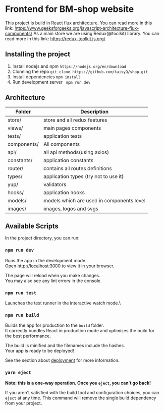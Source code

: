 # Frontend for BM-shop website

This project is build in React flux architecture.
You can read more in this link: https://www.geeksforgeeks.org/javascript-architecture-flux-components/
As a main store we are using Redux(@toolkit) library.
You can read more in this link: https://redux-toolkit.js.org/


## Installing the project
1. Install nodejs and npm 
   ```https://nodejs.org/en/download```
2. Clonning the repo
   ```git clone https://github.com/kaisyQ/shop.git```
3. Install dependencies
   ```npm install```
4. Run development server
   ``` npm run dev```

## Architecture
| Folder      | Description                                                     |
|-------------|-----------------------------------------------------------------|
| store/      | store and all redux features                                    |
| views/      | main pages components                                           |
| tests/      | application tests                                               |
| components/ | All components                                                  |
| api/    	  | all api methods(using axios)                                    |
| constants/  | application constants                                           |
| router/	    | contains all routes definitions                                 |
| types/      | application types (try not to use it)                           |
| yup/        | validators                                                      |
| hooks/	    | application hooks                                               |  
| models/	    | models which are used in components level                       |
| images/	    | images, logos and svgs                                          |

## Available Scripts

In the project directory, you can run:

### `npm run dev`

Runs the app in the development mode.\
Open [http://localhost:3000](http://localhost:3000) to view it in your browser.

The page will reload when you make changes.\
You may also see any lint errors in the console.

### `npm run test`

Launches the test runner in the interactive watch mode.\

### `npm run build`

Builds the app for production to the `build` folder.\
It correctly bundles React in production mode and optimizes the build for the best performance.

The build is minified and the filenames include the hashes.\
Your app is ready to be deployed!

See the section about [deployment](https://facebook.github.io/create-react-app/docs/deployment) for more information.

### `yarn eject`

**Note: this is a one-way operation. Once you `eject`, you can't go back!**

If you aren't satisfied with the build tool and configuration choices, you can `eject` at any time. This command will remove the single build dependency from your project.
